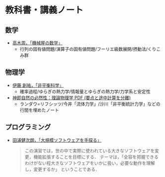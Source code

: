 # 教科書・講義ノート

## 数学

- [高木周，「機械屋の数学」](https://www.jsme.or.jp/kaisi-tag/%E6%A9%9F%E6%A2%B0%E5%B1%8B%E3%81%AE%E6%95%B0%E5%AD%A6/)
  - 行列の固有値問題/演算子の固有値問題/フーリエ級数展開/摂動法/くりこみ群

## 物理学

- [伊藤 創祐，「非平衡科学」](https://sosuke110.com/noneq-phys.pdf)
  - 確率過程/ゆらぎの熱力学/情報量とゆらぎの熱力学/力学系と安定性
- [神即自然の必然性：理論物理学 PDF (要点と途中計算を分離)](http://everything-arises-from-the-principle-of-physics.com/)
  - ランダウ=リフシッツ/今井「流体力学」/沙川「非平衡統計力学」などの行間を埋めたノート

## プログラミング

- [田浦健次朗，「大規模ソフトウェアを手探る」](https://doss.eidos.ic.i.u-tokyo.ac.jp/)
  > この演習では，世の中で実際に使われている大きなソフトウェアを変更，機能拡張することを目標にする．
  > テーマは，「全容を把握できるわけがない程大きなソフトウェアをいかに扱い，必要な動作を理解し，変更するか」 ということである．
